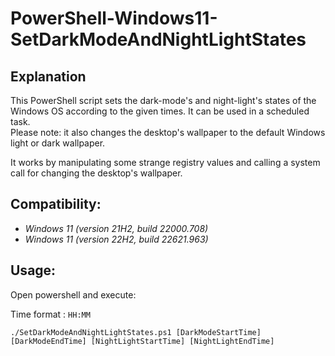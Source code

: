 # PowerShell-Windows11-SetDarkModeAndNightLightStates
## Explanation
This PowerShell script sets the dark-mode's and night-light's states of the Windows OS according to the given times. It can be used in a scheduled task.\
Please note: it also changes the desktop's wallpaper to the default Windows light or dark wallpaper.

It works by manipulating some strange registry values and calling a system call for changing the desktop's wallpaper.
## Compatibility:
- _Windows 11 (version 21H2, build 22000.708)_
- _Windows 11 (version 22H2, build 22621.963)_
## Usage:
Open powershell and execute:

Time format : `HH:MM`
```
./SetDarkModeAndNightLightStates.ps1 [DarkModeStartTime] [DarkModeEndTime] [NightLightStartTime] [NightLightEndTime]
```
